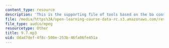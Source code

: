 ```yaml
---
content_type: resource
description: 'This is the supporting file of tools based on the ba construction. '
file: /media/https%3A/open-learning-course-data-rc.s3.amazonaws.com/res-21g-003-learning-chinese-a-foundation-course-in-mandarin-spring-2011/ddad7def4f8c500e253b46fa06fe451a_9.7.mp3
file_type: audio/mpeg
resourcetype: Other
title: 9.7.mp3
uid: ddad7def-4f8c-500e-253b-46fa06fe451a
---
```


